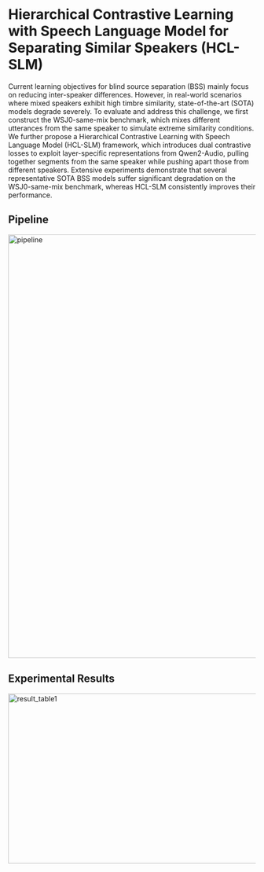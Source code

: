 # Hierarchical Contrastive Learning with Speech Language Model for Separating Similar Speakers (HCL-SLM)

Current learning objectives for blind source separation (BSS) mainly focus on reducing inter-speaker differences. However, in real-world scenarios where mixed speakers exhibit high timbre similarity, state-of-the-art (SOTA) models degrade severely. To evaluate and address this challenge, we first construct the WSJ0-same-mix benchmark, which mixes different utterances from the same speaker to simulate extreme similarity conditions. We further propose a Hierarchical Contrastive Learning with Speech Language Model (HCL-SLM) framework, which introduces dual contrastive losses to exploit layer-specific representations from Qwen2-Audio, pulling together segments from the same speaker while pushing apart those from different speakers. Extensive experiments demonstrate that several representative SOTA BSS models suffer significant degradation on the WSJ0-same-mix benchmark, whereas HCL-SLM consistently improves their performance.

## Pipeline
<img width="2336" height="862" alt="pipeline" src="https://github.com/user-attachments/assets/9e272660-94e1-4d1a-8ca3-c0963ff7c7c9" />

## Experimental Results
<img width="1376" height="346" alt="result_table1" src="https://github.com/user-attachments/assets/0de058f5-5cb6-4db3-9b0b-083368cef823" />
